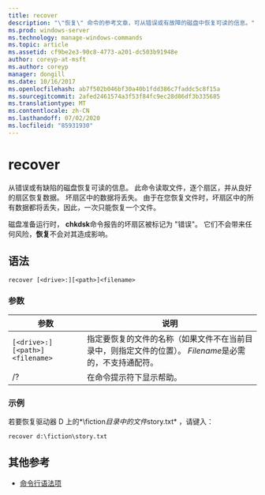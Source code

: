```yaml
---
title: recover
description: "\"恢复\" 命令的参考文章，可从错误或有故障的磁盘中恢复可读的信息。"
ms.prod: windows-server
ms.technology: manage-windows-commands
ms.topic: article
ms.assetid: cf9be2e3-90c8-4773-a201-dc503b91948e
author: coreyp-at-msft
ms.author: coreyp
manager: dongill
ms.date: 10/16/2017
ms.openlocfilehash: ab7f502b046bf30a40b1fdd386c7faddc5c8f15a
ms.sourcegitcommit: 2afed2461574a3f53f84fc9ec28d86df3b335685
ms.translationtype: MT
ms.contentlocale: zh-CN
ms.lasthandoff: 07/02/2020
ms.locfileid: "85931930"
---
```

# <a name="recover"></a>recover

从错误或有缺陷的磁盘恢复可读的信息。 此命令读取文件，逐个扇区，并从良好的扇区恢复数据。 坏扇区中的数据将丢失。 由于在您恢复文件时，坏扇区中的所有数据都将丢失，因此，一次只能恢复一个文件。

磁盘准备运行时， **chkdsk**命令报告的坏扇区被标记为 "错误"。 它们不会带来任何风险，**恢复**不会对其造成影响。

## <a name="syntax"></a>语法

```
recover [<drive>:][<path>]<filename>
```

### <a name="parameters"></a>参数

| 参数 | 说明 |
|--|--|
| `[<drive>:][<path>]<filename>` | 指定要恢复的文件的名称（如果文件不在当前目录中，则指定文件的位置）。 *Filename*是必需的，不支持通配符。 |
| /? | 在命令提示符下显示帮助。 |

### <a name="examples"></a>示例

若要恢复驱动器 D 上的*\fiction*目录中的文件*story.txt* ，请键入：

```
recover d:\fiction\story.txt
```

## <a name="additional-references"></a>其他参考

- [命令行语法项](command-line-syntax-key.md)
